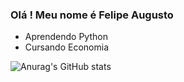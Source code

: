### Olá ! Meu nome é Felipe Augusto

- Aprendendo Python
- Cursando Economia


![Anurag's GitHub stats](https://github-readme-stats.vercel.app/api?username=felipeasl&show_icons=true&theme=vue-dark)
